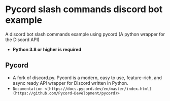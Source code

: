 # Pycord slash commands discord bot example
A discord bot slash commands example using pycord (A python wrapper for the Discord API)
- **Python 3.8 or higher is required**

Pycord
------------
- A fork of discord.py. Pycord is a modern, easy to use, feature-rich, and async ready API wrapper for Discord written in Python.
- `Documentation <[https://docs.pycord.dev/en/master/index.html](https://github.com/Pycord-Development/pycord)>`

